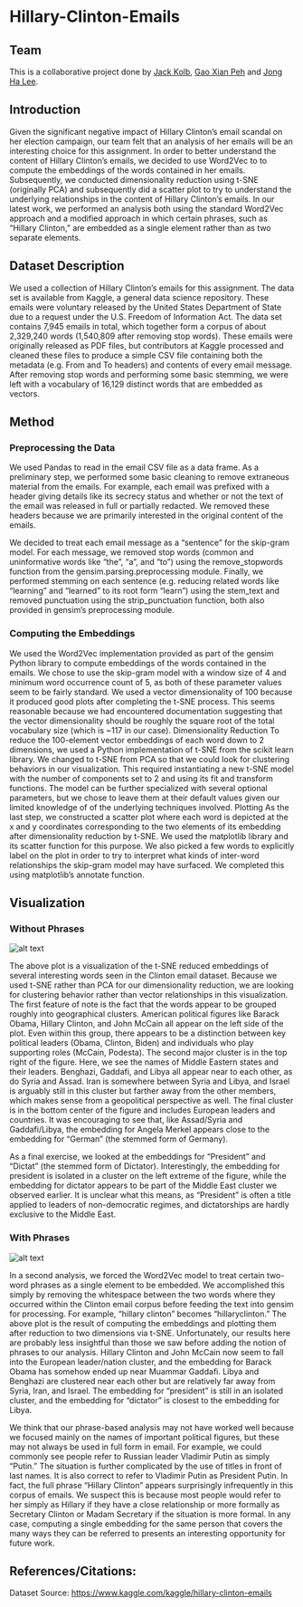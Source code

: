 # Hillary-Clinton-Emails

## Team

This is a collaborative project done by [Jack Kolb](https://people.eecs.berkeley.edu/~jkolb/), [Gao Xian Peh](https://gao-xian-peh.github.io/) and [Jong Ha Lee](https://www.linkedin.com/in/jonghalee31). 

## Introduction

Given the significant negative impact of Hillary Clinton’s email scandal on her election campaign, our team felt that an analysis of her emails will be an interesting choice for this assignment. In order to better understand the content of Hillary Clinton’s emails, we decided to use Word2Vec to to compute the embeddings of the words contained in her emails. Subsequently, we conducted dimensionality reduction using t-SNE (originally PCA) and subsequently did a scatter plot to try to understand the underlying relationships in the content of Hillary Clinton’s emails. In our latest work, we performed an analysis both using the standard Word2Vec approach and a modified approach in which certain phrases, such as “Hillary Clinton,” are embedded as a single element rather than as two separate elements.

## Dataset Description

We used a collection of Hillary Clinton’s emails for this assignment. The data set is available from Kaggle, a general data science repository. These emails were voluntary released by the United States Department of State due to a request under the U.S. Freedom of Information Act. The data set contains 7,945 emails in total, which together form a corpus of about 2,329,240 words (1,540,809 after removing stop words). These emails were originally released as PDF files, but contributors at Kaggle processed and cleaned these files to produce a simple CSV file containing both the metadata (e.g. From and To headers) and contents of every email message. After removing stop words and performing some basic stemming, we were left with a vocabulary of 16,129 distinct words that are embedded as vectors.

## Method
### Preprocessing the Data

We used Pandas to read in the email CSV file as a data frame. As a preliminary step, we performed some basic cleaning to remove extraneous material from the emails. For example, each email was prefixed with a header giving details like its secrecy status and whether or not the text of the email was released in full or partially redacted. We removed these headers because we are primarily interested in the original content of the emails.

We decided to treat each email message as a “sentence” for the skip-gram model. For each message, we removed stop words (common and uninformative words like “the”, “a”, and “to”) using the remove_stopwords function from the gensim.parsing.preprocessing module. Finally, we performed stemming on each sentence (e.g. reducing related words like “learning” and “learned” to its root form “learn”) using the stem_text and removed punctuation using the strip_punctuation function, both also provided in gensim’s preprocessing module.

### Computing the Embeddings

We used the Word2Vec implementation provided as part of the gensim Python library to compute embeddings of the words contained in the emails. We chose to use the skip-gram model with a window size of 4 and minimum word occurrence count of 5, as both of these parameter values seem to be fairly standard. We used a vector dimensionality of 100 because it produced good plots after completing the t-SNE process. This seems reasonable because we had encountered documentation suggesting that the vector dimensionality should be roughly the square root of the total vocabulary size (which is ~117 in our case).
Dimensionality Reduction
To reduce the 100-element vector embeddings of each word down to 2 dimensions, we used a Python implementation of t-SNE from the scikit learn library. We changed to t-SNE from PCA so that we could look for clustering behaviors in our visualization. This required instantiating a new t-SNE model with the number of components set to 2 and using its fit and transform functions. The model can be further specialized with several optional parameters, but we chose to leave them at their default values given our limited knowledge of of the underlying techniques involved.
Plotting
As the last step, we constructed a scatter plot where each word is depicted at the x and y coordinates corresponding to the two elements of its embedding after dimensionality reduction by t-SNE. We used the matplotlib library and its scatter function for this purpose. We also picked a few words to explicitly label on the plot in order to try to interpret what kinds of inter-word relationships the skip-gram model may have surfaced. We completed this using matplotlib’s annotate function.
 
## Visualization
### Without Phrases

![alt text](https://raw.githubusercontent.com/gao-xian-peh/Hillary-Clinton-Emails/master/without_phrases.png)

The above plot is a visualization of the t-SNE reduced embeddings of several interesting words seen in the Clinton email dataset. Because we used t-SNE rather than PCA for our dimensionality reduction, we are looking for clustering behavior rather than vector relationships in this visualization. The first feature of note is the fact that the words appear to be grouped roughly into geographical clusters. American political figures like Barack Obama, Hillary Clinton, and John McCain all appear on the left side of the plot. Even within this group, there appears to be a distinction between key political leaders (Obama, Clinton, Biden) and individuals who play supporting roles (McCain, Podesta). The second major cluster is in the top right of the figure. Here, we see the names of Middle Eastern states and their leaders. Benghazi, Gaddafi, and Libya all appear near to each other, as do Syria and Assad. Iran is somewhere between Syria and Libya, and Israel is arguably still in this cluster but farther away from the other members, which makes sense from a geopolitical perspective as well. The final cluster is in the bottom center of the figure and includes European leaders and countries. It was encouraging to see that, like Assad/Syria and Gaddafi/Libya, the embedding for Angela Merkel appears close to the embedding for “German” (the stemmed form of Germany).

As a final exercise, we looked at the embeddings for “President” and “Dictat” (the stemmed form of Dictator). Interestingly, the embedding for president is isolated in a cluster on the left extreme of the figure, while the embedding for dictator appears to be part of the Middle East cluster we observed earlier. It is unclear what this means, as “President” is often a title applied to leaders of non-democratic regimes, and dictatorships are hardly exclusive to the Middle East.

### With Phrases

![alt text](https://raw.githubusercontent.com/gao-xian-peh/Hillary-Clinton-Emails/master/with_phrases.png)

In a second analysis, we forced the Word2Vec model to treat certain two-word phrases as a single element to be embedded. We accomplished this simply by removing the whitespace between the two words where they occurred within the Clinton email corpus before feeding the text into gensim for processing. For example, “hillary clinton” becomes “hillaryclinton.” The above plot is the result of computing the embeddings and plotting them after reduction to two dimensions via t-SNE. Unfortunately, our results here are probably less insightful than those we saw before adding the notion of phrases to our analysis. Hillary Clinton and John McCain now seem to fall into the European leader/nation cluster, and the embedding for Barack Obama has somehow ended up near Muammar Gaddafi. Libya and Benghazi are clustered near each other but are relatively far away from Syria, Iran, and Israel. The embedding for “president” is still in an isolated cluster, and the embedding for “dictator” is closest to the embedding for Libya.

We think that our phrase-based analysis may not have worked well because we focused mainly on the names of important political figures, but these may not always be used in full form in email. For example, we could commonly see people refer to Russian leader Vladimir Putin as simply “Putin.” The situation is further complicated by the use of titles in front of last names. It is also correct to refer to Vladimir Putin as President Putin. In fact, the full phrase “Hillary Clinton” appears surprisingly infrequently in this corpus of emails. We suspect this is because most people would refer to her simply as Hillary if they have a close relationship or more formally as Secretary Clinton or Madam Secretary if the situation is more formal. In any case, computing a single embedding for the same person that covers the many ways they can be referred to presents an interesting opportunity for future work.

## References/Citations:
Dataset Source: https://www.kaggle.com/kaggle/hillary-clinton-emails
